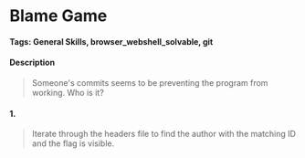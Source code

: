 # Blame Game

#### Tags: General Skills, browser_webshell_solvable, git

#### Description
> Someone's commits seems to be preventing the program from working. Who is it?

#### 1. 
> Iterate through the headers file to find the author with the matching ID and the flag is visible. 